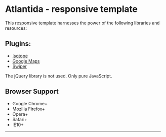 # Atlantida - responsive template

This responsive template harnesses the power of the following libraries and resources:

## Plugins:

* [Isotope][2]
* [Google Maps][1]
* [Swiper][3]

The jQuery library is not used. Only pure JavaScript.

## Browser Support

* Google Chrome+
* Mozilla Firefox+
* Opera+
* Safari+
* IE10+

***
[1]: https://www.npmjs.com/package/google-maps 'Google Maps'
[2]: https://www.npmjs.com/package/isotope-layout 'Isotope'
[3]: https://www.npmjs.com/package/swiper 'Swiper'
